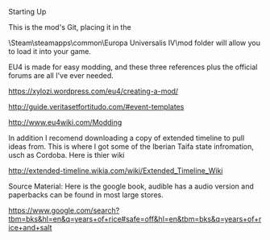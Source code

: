 Starting Up

This is the mod's Git, placing it in the 

\Steam\steamapps\common\Europa Universalis IV\mod folder will allow you to load it into your game.

EU4 is made for easy modding, and these three references plus the official forums are all I've ever needed. 
  
  https://xylozi.wordpress.com/eu4/creating-a-mod/

  http://guide.veritasetfortitudo.com/#event-templates

  http://www.eu4wiki.com/Modding
  
  
In addition I recomend downloading a copy of extended timeline to pull ideas from. This is where I got some of the Iberian Taifa state infromation, usch as Cordoba. Here is thier wiki
  
  http://extended-timeline.wikia.com/wiki/Extended_Timeline_Wiki
  
Source Material: Here is the google book, audible has a audio version and paperbacks can be found in most large stores.

  https://www.google.com/search?tbm=bks&hl=en&q=years+of+rice#safe=off&hl=en&tbm=bks&q=years+of+rice+and+salt
